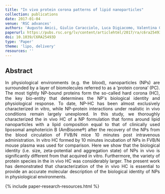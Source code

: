 ```yaml
---
title: "In vivo protein corona patterns of lipid nanoparticles"
collection: publications
date: 2017-01-04
venue: 'RSC advances'
authors: 'Augusto Amici, Giulio Caracciolo, Luca Digiacomo, Valentina Gambini, Cristina Marchini, Martina Tilio, Anna Laura Capriotti, Valentina Colapicchioni, Roberto Matassa, Giuseppe Familiari, Sara Palchetti, Daniela Pozzi, Morteza Mahmoudi, Aldo Laganà'
paperurl: https://pubs.rsc.org/lv/content/articlehtml/2017/ra/c6ra25493d
doi: 10.1039/C6RA25493D
type: 'Paper'
theme: 'lipo, delivery'
resources: ''
---
```


<h2> Abstract </h2>
<p align= "justify">
In physiological environments (e.g. the blood), nanoparticles (NPs) are surrounded by a layer of biomolecules referred to as a ‘protein corona’ (PC). The most tightly NP-bound proteins form the so-called hard corona (HC), the key bio-entity that determines the NP's biological identity and physiological response. To date, NP-HC has been almost exclusively characterized in vitro, while NP–protein interactions under realistic in vivo conditions remain largely unexplored. In this study, we thoroughly characterized the in vivo HC of a NP formulation that forms around lipid nanoparticles with a lipid composition equal to that of clinically used liposomal amphotericin B (AmBisome®) after the recovery of the NPs from the blood circulation of FVB/N mice 10 minutes post intravenous administration. In vitro HC formed by 10 minutes incubation of NPs in FVB/N mouse plasma was used for comparison. Here we show that the biological identity (i.e. size, zeta-potential and aggregation state) of NPs in vivo is significantly different from that acquired in vitro. Furthermore, the variety of protein species in the in vivo HC was considerably larger. The present work has demonstrated that characterization of the in vivo HC is essential to provide an accurate molecular description of the biological identity of NPs in physiological environments.


{% include paper-research-resources.html %}
